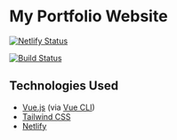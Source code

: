 # My Portfolio Website

[![Netlify Status](https://api.netlify.com/api/v1/badges/cad32488-591d-445d-ab38-b76ada05b54c/deploy-status)](https://app.netlify.com/sites/sammyabukmeil/deploys)

[![Build Status](https://travis-ci.org/SammyAbukmeil/portfolio-website.svg?branch=master)](https://travis-ci.org/SammyAbukmeil/portfolio-website)

## Technologies Used
- [Vue.js](https://vuejs.org/) (via [Vue CLI](https://cli.vuejs.org/))
- [Tailwind CSS](https://tailwindcss.com/)
- [Netlify](https://www.netlify.com/)
